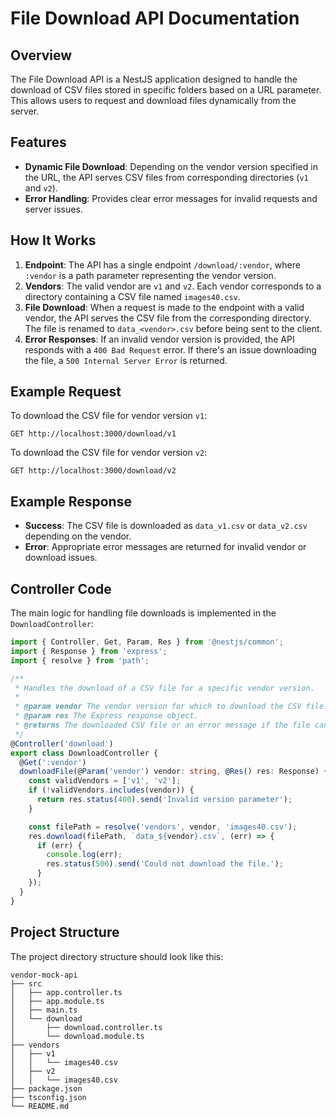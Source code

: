 
# File Download API Documentation

## Overview

The File Download API is a NestJS application designed to handle the download of CSV files stored in specific folders based on a URL parameter. This allows users to request and download files dynamically from the server.

## Features

- **Dynamic File Download**: Depending on the vendor version specified in the URL, the API serves CSV files from corresponding directories (`v1` and `v2`).
- **Error Handling**: Provides clear error messages for invalid requests and server issues.

## How It Works

1. **Endpoint**: The API has a single endpoint `/download/:vendor`, where `:vendor` is a path parameter representing the vendor version.
2. **Vendors**: The valid vendor are `v1` and `v2`. Each vendor corresponds to a directory containing a CSV file named `images40.csv`.
3. **File Download**: When a request is made to the endpoint with a valid vendor, the API serves the CSV file from the corresponding directory. The file is renamed to `data_<vendor>.csv` before being sent to the client.
4. **Error Responses**: If an invalid vendor version is provided, the API responds with a `400 Bad Request` error. If there's an issue downloading the file, a `500 Internal Server Error` is returned.

## Example Request

To download the CSV file for vendor version `v1`:

```
GET http://localhost:3000/download/v1
```

To download the CSV file for vendor version `v2`:

```
GET http://localhost:3000/download/v2
```

## Example Response

- **Success**: The CSV file is downloaded as `data_v1.csv` or `data_v2.csv` depending on the vendor.
- **Error**: Appropriate error messages are returned for invalid vendor or download issues.

## Controller Code

The main logic for handling file downloads is implemented in the `DownloadController`:

```typescript
import { Controller, Get, Param, Res } from '@nestjs/common';
import { Response } from 'express';
import { resolve } from 'path';

/**
 * Handles the download of a CSV file for a specific vendor version.
 *
 * @param vendor The vendor version for which to download the CSV file.
 * @param res The Express response object.
 * @returns The downloaded CSV file or an error message if the file cannot be downloaded.
 */
@Controller('download')
export class DownloadController {
  @Get(':vendor')
  downloadFile(@Param('vendor') vendor: string, @Res() res: Response) {
    const validVendors = ['v1', 'v2'];
    if (!validVendors.includes(vendor)) {
      return res.status(400).send('Invalid version parameter');
    }

    const filePath = resolve('vendors', vendor, 'images40.csv');
    res.download(filePath, `data_${vendor}.csv`, (err) => {
      if (err) {
        console.log(err);
        res.status(500).send('Could not download the file.');
      }
    });
  }
}
```

## Project Structure

The project directory structure should look like this:

```
vendor-mock-api
├── src
│   ├── app.controller.ts
│   ├── app.module.ts
│   ├── main.ts
│   └── download
│       ├── download.controller.ts
│       └── download.module.ts
├── vendors
│   ├── v1
│   │   └── images40.csv
│   ├── v2
│   │   └── images40.csv
├── package.json
├── tsconfig.json
└── README.md
```
